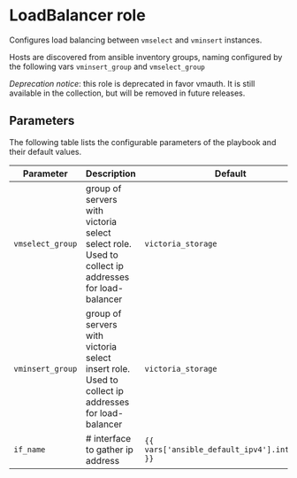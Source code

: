 # LoadBalancer role

Configures load balancing between `vmselect` and `vminsert` instances.

Hosts are discovered from ansible inventory groups, naming configured by the following vars `vminsert_group` and `vmselect_group`

*Deprecation notice*: this role is deprecated in favor vmauth. It is still available in the collection, but will be removed in future releases.

## Parameters

The following table lists the configurable parameters of the playbook and their default values.

| Parameter        | Description                                                                                       | Default                                        |
|------------------|---------------------------------------------------------------------------------------------------|------------------------------------------------|
| `vmselect_group` | group of servers with victoria select select role. Used to collect ip addresses for load-balancer | `victoria_storage`                             |
| `vminsert_group` | group of servers with victoria select insert role. Used to collect ip addresses for load-balancer | `victoria_storage`                             |
| `if_name`        | # interface to gather ip address                                                                  | `{{ vars['ansible_default_ipv4'].interface }}` |
